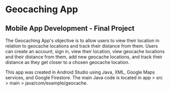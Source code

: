 # Geocaching App

## Mobile App Development - Final Project

The Geocaching App's objective is to allow users to view their location in relation to geocache locations and track their distance from them.
Users can create an account, sign in, view their location, view geocache locations and their distance from them, add new geocache locations, and track their distance as they get closer to a chosen geocache location.

This app was created in Android Studio using Java, XML, Google Maps services, and Google Firestore.
The main Java code is located in app > src > main > java/com/example/geocache.





